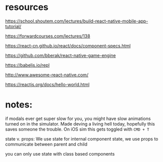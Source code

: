 # resources

https://school.shoutem.com/lectures/build-react-native-mobile-app-tutorial/

https://forwardcourses.com/lectures/138

https://react-cn.github.io/react/docs/component-specs.html

https://github.com/bberak/react-native-game-engine

https://babeljs.io/repl

http://www.awesome-react-native.com/

https://reactjs.org/docs/hello-world.html


# notes:
if modals ever get super slow for you, you might have slow animations turned on in the simulator. Made deving a living hell today, hopefully this saves someone the trouble. On iOS sim this gets toggled with `CMD + T` 

state v. props:  We use state for internal component state, we use props to communicate between parent and child

you can only use state with class based components
